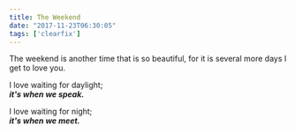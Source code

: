 ```yaml
---
title: The Weekend
date: "2017-11-23T06:30:05"
tags: ['clearfix']
---
```


The weekend is another time that is so beautiful, for it is several more days I get to love you.

I love waiting for daylight; 
<br>
<strong><i>it's when we speak.</i></strong>

I love waiting for night;
<br>
<strong><i>it's when we meet.</i></strong>